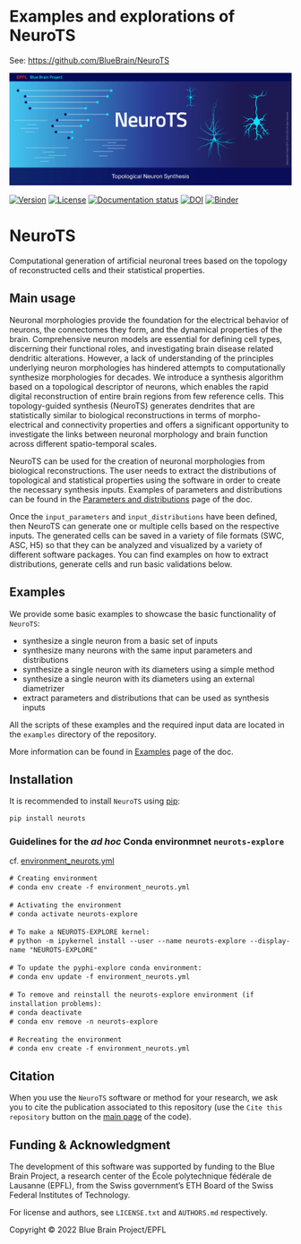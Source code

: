 # Examples and explorations of NeuroTS

See: https://github.com/BlueBrain/NeuroTS

![NeuroTS Logo](./assets/BBP-NeuroTS.jpg)

[![Version](https://img.shields.io/pypi/v/neurots)](https://github.com/BlueBrain/NeuroTS/releases)
[![License](https://img.shields.io/badge/License-GPLv3-blue)](https://github.com/BlueBrain/NeuroTS/blob/main/LICENSE.txt)
[![Documentation status](https://readthedocs.org/projects/neurots/badge/?version=latest)](https://neurots.readthedocs.io/)
[![DOI](https://img.shields.io/badge/DOI-10.1101/2020.04.15.040410-blue)](https://doi.org/10.1101/2020.04.15.040410)
[![Binder](https://mybinder.org/badge_logo.svg)](https://mybinder.org/v2/gh/BlueBrain/NeuroTS/main?labpath=examples%2Fexplore_example_results.ipynb)


# NeuroTS

Computational generation of artificial neuronal trees based on the topology of reconstructed cells and their statistical properties.<br>


## Main usage

Neuronal morphologies provide the foundation for the electrical behavior of neurons, the connectomes they form, and the dynamical properties of the brain. Comprehensive neuron models are essential for defining cell types, discerning their functional roles, and investigating brain disease related dendritic alterations. However, a lack of understanding of the principles underlying neuron morphologies has hindered attempts to computationally synthesize morphologies for decades. We introduce a synthesis algorithm based on a topological descriptor of neurons, which enables the rapid digital reconstruction of entire brain regions from few reference cells. This topology-guided synthesis (NeuroTS) generates dendrites that are statistically similar to biological reconstructions in terms of morpho-electrical and connectivity properties and offers a significant opportunity to investigate the links between neuronal morphology and brain function across different spatio-temporal scales.

NeuroTS can be used for the creation of neuronal morphologies from biological reconstructions. The user needs to extract the distributions of topological and statistical properties using the software in order to create the necessary synthesis inputs. Examples of parameters and distributions can be found in the [Parameters and distributions](https://neurots.readthedocs.io/en/stable/params_and_distrs.html) page of the doc.

Once the `input_parameters` and `input_distributions` have been defined, then NeuroTS can generate one or multiple cells based on the respective inputs. The generated cells can be saved in a variety of file formats (SWC, ASC, H5) so that they can be analyzed and visualized by a variety of different software packages. You can find examples on how to extract distributions, generate cells and run basic validations below.

## Examples

We provide some basic examples to showcase the basic functionality of ``NeuroTS``:
* synthesize a single neuron from a basic set of inputs
* synthesize many neurons with the same input parameters and distributions
* synthesize a single neuron with its diameters using a simple method
* synthesize a single neuron with its diameters using an external diametrizer
* extract parameters and distributions that can be used as synthesis inputs

All the scripts of these examples and the required input data are located in the `examples` directory of the repository.

More information can be found in [Examples](https://neurots.readthedocs.io/en/stable/examples/index.html) page of the doc.


## Installation

It is recommended to install ``NeuroTS`` using [pip](https://pip.pypa.io/en/stable/):

```bash
pip install neurots
```


### Guidelines for the _ad hoc_ Conda environmnet `neurots-explore`

cf. [environment_neurots.yml](environment_neurots.yml)
```
# Creating environment
# conda env create -f environment_neurots.yml

# Activating the environment
# conda activate neurots-explore

# To make a NEUROTS-EXPLORE kernel:
# python -m ipykernel install --user --name neurots-explore --display-name "NEUROTS-EXPLORE"

# To update the pyphi-explore conda environment:
# conda env update -f environment_neurots.yml

# To remove and reinstall the neurots-explore environment (if installation problems):
# conda deactivate
# conda env remove -n neurots-explore

# Recreating the environment
# conda env create -f environment_neurots.yml
```


## Citation

When you use the ``NeuroTS`` software or method for your research, we ask you to cite the publication associated to this repository (use the `Cite this repository` button on the [main page](https://github.com/BlueBrain/NeuroTS) of the code).

## Funding & Acknowledgment

The development of this software was supported by funding to the Blue Brain Project, a research center of the École polytechnique fédérale de Lausanne (EPFL), from the Swiss government’s ETH Board of the Swiss Federal Institutes of Technology.

For license and authors, see `LICENSE.txt` and `AUTHORS.md` respectively.

Copyright © 2022 Blue Brain Project/EPFL
